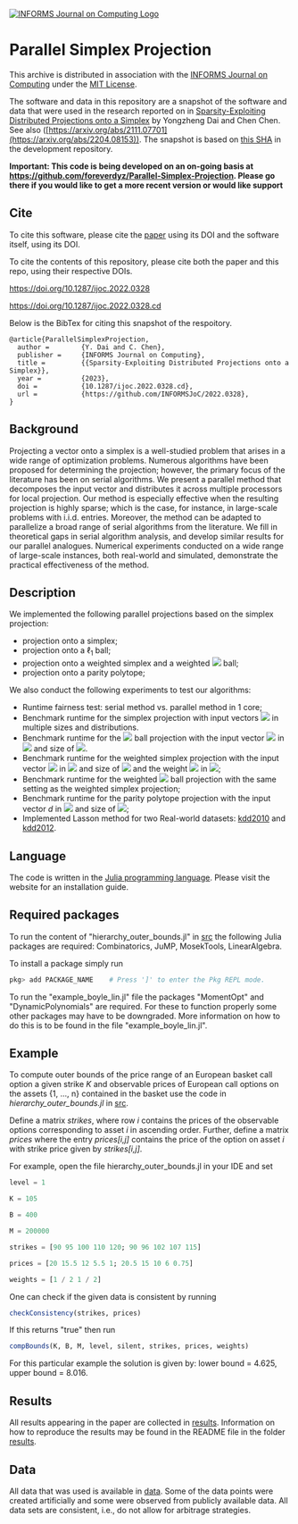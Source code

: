 
[![INFORMS Journal on Computing Logo](https://INFORMSJoC.github.io/logos/INFORMS_Journal_on_Computing_Header.jpg)](https://pubsonline.informs.org/journal/ijoc)

# Parallel Simplex Projection

This archive is distributed in association with the [INFORMS Journal on
Computing](https://pubsonline.informs.org/journal/ijoc) under the [MIT License](LICENSE).

The software and data in this repository are a snapshot of the software and data
that were used in the research reported on in [Sparsity-Exploiting Distributed Projections onto a Simplex](https://doi.org/10.1287/ijoc.2022.0328) by Yongzheng Dai and Chen Chen.  See also ([https://arxiv.org/abs/2111.07701](https://arxiv.org/abs/2204.08153)). The snapshot is based on 
[this SHA](https://github.com/tkralphs/JoCTemplate/commit/f7f30c63adbcb0811e5a133e1def696b74f3ba15) 
in the development repository.

**Important: This code is being developed on an on-going basis at
https://github.com/foreverdyz/Parallel-Simplex-Projection. Please go there if you would like to
get a more recent version or would like support**


## Cite

To cite this software, please cite the [paper](https://doi.org/10.1287/ijoc.2022.0328) using its DOI and the software itself, using its DOI.

To cite the contents of this repository, please cite both the paper and this repo, using their respective DOIs.

https://doi.org/10.1287/ijoc.2022.0328

https://doi.org/10.1287/ijoc.2022.0328.cd

Below is the BibTex for citing this snapshot of the respoitory.

```
@article{ParallelSimplexProjection,
  author =        {Y. Dai and C. Chen},
  publisher =     {INFORMS Journal on Computing},
  title =         {{Sparsity-Exploiting Distributed Projections onto a Simplex}},
  year =          {2023},
  doi =           {10.1287/ijoc.2022.0328.cd},
  url =           {https://github.com/INFORMSJoC/2022.0328},
}  
```

## Background 

Projecting a vector onto a simplex is a well-studied problem that arises in a wide range of optimization problems.  Numerous algorithms have been proposed for determining the projection; however, the primary focus of the literature has been on serial algorithms. We present a parallel method that decomposes the input vector and distributes it across multiple processors for local projection. Our method is especially effective when the resulting projection is highly sparse; which is the case, for instance, in large-scale problems with i.i.d. entries. Moreover, the method can be adapted to parallelize a broad range of serial algorithms from the literature. We fill in theoretical gaps in serial algorithm analysis, and develop similar results for our parallel analogues. Numerical experiments conducted on a wide range of large-scale instances, both real-world and simulated, demonstrate the practical effectiveness of the method.  

## Description

We implemented the following parallel projections based on the simplex projection:
- projection onto a simplex;
- projection onto a $\ell_1$ ball;
- projection onto a weighted simplex and a weighted <img src="https://render.githubusercontent.com/render/math?math=\ell_1"> ball;
- projection onto a parity polytope;

We also conduct the following experiments to test our algorithms:
- Runtime fairness test: serial method vs. parallel method in 1 core;
- Benchmark runtime for the simplex projection with input vectors <img src="https://render.githubusercontent.com/render/math?math=d"> in multiple sizes and distributions.
- Benchmark runtime for the <img src="https://render.githubusercontent.com/render/math?math=\ell_1"> ball projection with the input vector <img src="https://render.githubusercontent.com/render/math?math=d"> in <img src="https://render.githubusercontent.com/render/math?math=N(0,1)"> and size of <img src="https://render.githubusercontent.com/render/math?math=10^8">.
- Benchmark runtime for the weighted simplex projection with the input vector <img src="https://render.githubusercontent.com/render/math?math=d"> in <img src="https://render.githubusercontent.com/render/math?math=N(0,1)"> and size of <img src="https://render.githubusercontent.com/render/math?math=10^8"> and the weight <img src="https://render.githubusercontent.com/render/math?math=w"> in <img src="https://render.githubusercontent.com/render/math?math=U[0,1]">;
- Benchmark runtime for the weighted <img src="https://render.githubusercontent.com/render/math?math=\ell_1"> ball projection with the same setting as the weighted simplex projection;
- Benchmark runtime for the parity polytope projection with the input vector $d$ in <img src="https://render.githubusercontent.com/render/math?math=U[1,2]"> and size of <img src="https://render.githubusercontent.com/render/math?math=10^8-1">;
- Implemented Lasson method for two Real-world datasets: [kdd2010](https://www.csie.ntu.edu.tw/~cjlin/libsvmtools/datasets/binary.html#kdd2010%20(algebra)) and [kdd2012](https://www.csie.ntu.edu.tw/~cjlin/libsvmtools/datasets/binary.html#kdd2012).

## Language

The code is written in the [Julia programming language](https://julialang.org). Please visit the website for an installation guide. 

## Required packages 

To run the content of "hierarchy_outer_bounds.jl" in [src](src) the following Julia packages are required: Combinatorics, JuMP, MosekTools, LinearAlgebra.

To install a package simply run

```julia
pkg> add PACKAGE_NAME    # Press ']' to enter the Pkg REPL mode.
```

To run the "example_boyle_lin.jl" file the packages "MomentOpt" and "DynamicPolynomials" are required. For these to function properly some other packages may have to be downgraded. More information on how to do this is to be found in the file "example_boyle_lin.jl".

## Example

To compute outer bounds of the price range of an European basket call option a given strike *K* and observable prices of European call options on the assets {1, ..., n} contained in the basket use the code in *hierarchy_outer_bounds.jl* in [src](src). 

Define a matrix *strikes*, where row *i* contains the prices of the observable options corresponding to asset *i* in ascending order. Further, define a matrix *prices* where the entry *prices[i,j]* contains the price of the option on asset *i* with strike price given by *strikes[i,j]*. 

For example, open the file hierarchy_outer_bounds.jl in your IDE and set

```julia
level = 1

K = 105

B = 400

M = 200000

strikes = [90 95 100 110 120; 90 96 102 107 115]

prices = [20 15.5 12 5.5 1; 20.5 15 10 6 0.75]

weights = [1 / 2 1 / 2]
```
One can check if the given data is consistent by running

```julia
checkConsistency(strikes, prices)
```

If this returns "true" then run

```julia
compBounds(K, B, M, level, silent, strikes, prices, weights)
```

For this particular example the solution is given by: lower bound = 4.625, upper bound = 8.016.



## Results

All results appearing in the paper are collected in [results](results). Information on how to reproduce the results may be found in the README file in the folder [results](results).

## Data 

All data that was used is available in [data](data). Some of the data points were created artificially and some were observed from publicly available data. All data sets are consistent, i.e., do not allow for arbitrage strategies. 
